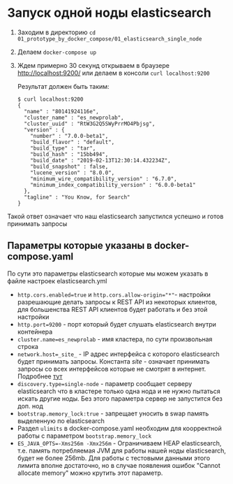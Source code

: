 # Запуск одной ноды elasticsearch

1. Заходим в директорию ```cd 01_prototype_by_docker_compose/01_elasticsearch_single_node```
2. Делаем ```docker-compose up```
3. Ждем примерно 30 секунд открываем в браузере <http://localhost:9200/> или делаем в консоли ```curl localhost:9200```

    Результат должен быть таким:
    ```
    $ curl localhost:9200
    {
      "name" : "80141924116e",
      "cluster_name" : "es_newprolab",
      "cluster_uuid" : "RtW3G2Q5SWyPrrMO4Pbjsg",
      "version" : {
        "number" : "7.0.0-beta1",
        "build_flavor" : "default",
        "build_type" : "tar",
        "build_hash" : "15bb494",
        "build_date" : "2019-02-13T12:30:14.432234Z",
        "build_snapshot" : false,
        "lucene_version" : "8.0.0",
        "minimum_wire_compatibility_version" : "6.7.0",
        "minimum_index_compatibility_version" : "6.0.0-beta1"
      },
      "tagline" : "You Know, for Search"
    }
    ```

Такой ответ означает что наш elasticsearch запустился успешно и готов принимать запросы

## Параметры которые указаны в docker-compose.yaml
По сути это параметры elasticsearch которые мы можем указать в файле настроек elasticsearch.yml 
* ```http.cors.enabled=true``` и ```http.cors.allow-origin="*"```- настройки разрешающие делать запросы к REST API из некоторых клиентов, для большенства REST API клиентов будет работать и без этой настройки
* ```http.port=9200``` - порт который будет слушать elasticsearch внутри контейнера
* ```cluster.name=es_newprolab``` - имя кластера, по сути произвольная строка
* ```network.host=_site_``` - IP адрес интерфейса с которого elasticsearch будет принимать запросы. Константа _site_ - означает принимать запросы со всех интерфейсов которые не смотрят в интернет. Подробнее [тут](https://www.elastic.co/guide/en/elasticsearch/reference/7.0/network.host.html)
* ```discovery.type=single-node``` - параметр сообщает серверу elasticsearch что в кластере только одна нода и не нужно пытаться искать другие ноды. Без этого параметра сервер не запустится без доп. нод
* ```bootstrap.memory_lock:true``` - запрещает уносить в swap память выделенную по elasticsearch
* Раздел ```ulimits``` в docker-compose.yaml необходим для коорректной работы с параметром ```bootstrap.memory_lock```
* ```ES_JAVA_OPTS=-Xms256m -Xmx256m``` - Ограничиваем HEAP elasticsearch, т.е. память потребляемая JVM для работы нашей ноды elasticsearch, будет не более 256mb. Для работы с тестовыми данными этого лимита вполне достаточно, но в случае появления ошибок "Cannot allocate memory" можно крутить этот параметр.
